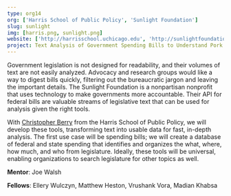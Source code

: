 ```yaml
---
type: org14
org: ['Harris School of Public Policy', 'Sunlight Foundation']
slug: sunlight
img: [harris.png, sunlight.png]
website: ['http://harrisschool.uchicago.edu', 'http://sunlightfoundation.com']
project: Text Analysis of Government Spending Bills to Understand Pork Spending
---
```


Government legislation is not designed for readability, and their volumes of text are not easily analyzed. Advocacy and research groups would like a way to digest bills quickly, filtering out the bureaucratic jargon and leaving the important details. The Sunlight Foundation is a nonpartisan nonprofit that uses technology to make governments more accountable. Their API for federal bills are valuable streams of legislative text that can be used for analysis given the right tools.

With <a href="http://harrisschool.uchicago.edu/directory/faculty/christopher_berry">Christopher Berry</a> from the Harris School of Public Policy, we will develop these tools, transforming text into usable data for fast, in-depth analysis. The first use case will be spending bills; we will create a database of federal and state spending that identifies and organizes the what, where, how much, and who from legislature. Ideally, these tools will be universal, enabling organizations to search legislature for other topics as well.

**Mentor**: Joe Walsh

**Fellows**: Ellery Wulczyn, Matthew Heston, Vrushank Vora, Madian Khabsa